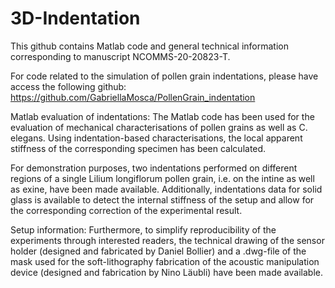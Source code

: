 # 3D-Indentation
This github contains Matlab code and general technical information corresponding to manuscript NCOMMS-20-20823-T.

For code related to the simulation of pollen grain indentations, please have access the following github: https://github.com/GabriellaMosca/PollenGrain_indentation

Matlab evaluation of indentations:
The Matlab code has been used for the evaluation of mechanical characterisations of pollen grains as well as C. elegans. Using indentation-based characterisations, the local apparent stiffness of the corresponding specimen has been calculated.

For demonstration purposes, two indentations performed on different regions of a single Lilium longiflorum pollen grain, i.e. on the intine as well as exine, have been made available. Additionally, indentations data for solid glass is available to detect the internal stiffness of the setup and allow for the corresponding correction of the experimental result.

Setup information:
Furthermore, to simplify reproducibility of the experiments through interested readers, the technical drawing of the sensor holder (designed and fabricated by Daniel Bollier) and a .dwg-file of the mask used for the soft-lithography fabrication of the acoustic manipulation device (designed and fabrication by Nino Läubli) have been made available.
